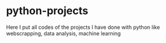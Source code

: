 # python-projects
Here I put all codes of the projects I have done with python like webscrapping, data analysis, machine learning
